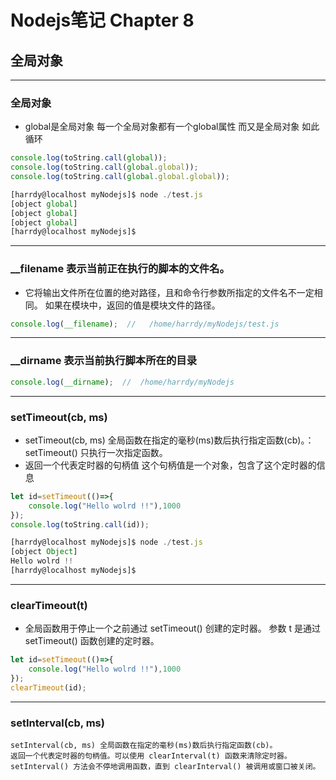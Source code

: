 # Nodejs笔记 Chapter 8
## 全局对象

***
### 全局对象
* global是全局对象 每一个全局对象都有一个global属性  而又是全局对象  如此循环
```js
console.log(toString.call(global));
console.log(toString.call(global.global));
console.log(toString.call(global.global.global));

[harrdy@localhost myNodejs]$ node ./test.js
[object global]
[object global]
[object global]
[harrdy@localhost myNodejs]$
```

***
###  __filename 表示当前正在执行的脚本的文件名。
* 它将输出文件所在位置的绝对路径，且和命令行参数所指定的文件名不一定相同。 如果在模块中，返回的值是模块文件的路径。
```js
console.log(__filename);  //   /home/harrdy/myNodejs/test.js
```

***
### __dirname 表示当前执行脚本所在的目录
```js
console.log(__dirname);  //  /home/harrdy/myNodejs
```

***
### setTimeout(cb, ms)
* setTimeout(cb, ms) 全局函数在指定的毫秒(ms)数后执行指定函数(cb)。：setTimeout() 只执行一次指定函数。
* 返回一个代表定时器的句柄值  这个句柄值是一个对象，包含了这个定时器的信息
```js
let id=setTimeout(()=>{
    console.log("Hello wolrd !!"),1000
});
console.log(toString.call(id));

[harrdy@localhost myNodejs]$ node ./test.js
[object Object]
Hello wolrd !!
[harrdy@localhost myNodejs]$
```

***
### clearTimeout(t)
* 全局函数用于停止一个之前通过 setTimeout() 创建的定时器。 参数 t 是通过 setTimeout() 函数创建的定时器。
```js
let id=setTimeout(()=>{
    console.log("Hello wolrd !!"),1000
});
clearTimeout(id);
```

***
### setInterval(cb, ms)
```
setInterval(cb, ms) 全局函数在指定的毫秒(ms)数后执行指定函数(cb)。
返回一个代表定时器的句柄值。可以使用 clearInterval(t) 函数来清除定时器。
setInterval() 方法会不停地调用函数，直到 clearInterval() 被调用或窗口被关闭。
```
